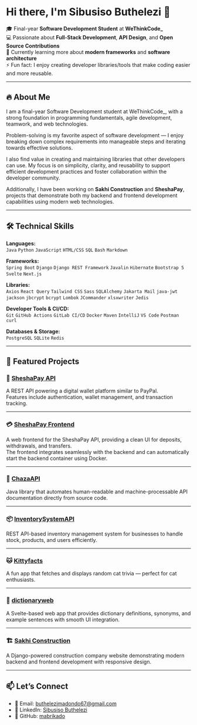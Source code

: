 # Hi there, I'm Sibusiso Buthelezi 👋  

🎓 Final-year **Software Development Student** at **WeThinkCode_**  
💻 Passionate about **Full-Stack Development**, **API Design**, and **Open Source Contributions**  
🌱 Currently learning more about **modern frameworks** and **software architecture**  
⚡ Fun fact: I enjoy creating developer libraries/tools that make coding easier and more reusable.  

---

## 🔥 About Me  
I am a final-year Software Development student at WeThinkCode_, with a strong foundation in programming fundamentals, agile development, teamwork, and web technologies.  

Problem-solving is my favorite aspect of software development — I enjoy breaking down complex requirements into manageable steps and iterating towards effective solutions.  

I also find value in creating and maintaining libraries that other developers can use. My focus is on simplicity, clarity, and reusability to support efficient development practices and foster collaboration within the developer community.  

Additionally, I have been working on **Sakhi Construction** and **SheshaPay**, projects that demonstrate both my backend and frontend development capabilities using modern web technologies.  

---

## 🛠️ Technical Skills  

**Languages:**  
`Java` `Python` `JavaScript` `HTML/CSS` `SQL` `Bash` `Markdown`  

**Frameworks:**  
`Spring Boot` `Django` `Django REST Framework` `Javalin` `Hibernate` `Bootstrap 5` `Svelte` `Next.js`  

**Libraries:**  
`Axios` `React Query` `Tailwind CSS` `Sass` `SQLAlchemy` `Jakarta Mail` `java-jwt` `jackson` `jbcrypt` `bcrypt` `Lombok` `JCommander` `xlsxwriter` `Jedis`  

**Developer Tools & CI/CD:**  
`Git` `GitHub Actions` `GitLab CI/CD` `Docker` `Maven` `IntelliJ` `VS Code` `Postman` `curl`  

**Databases & Storage:**  
`PostgreSQL` `SQLite` `Redis`  

---

## 📂 Featured Projects  

### 🏦 [SheshaPay API](https://github.com/mabrikado/sheshapayAPI)  
A REST API powering a digital wallet platform similar to PayPal.  
Features include authentication, wallet management, and transaction tracking.  

---

### 💳 [SheshaPay Frontend](https://github.com/mabrikado/sheshapay-frontend)  
A web frontend for the SheshaPay API, providing a clean UI for deposits, withdrawals, and transfers.  
The frontend integrates seamlessly with the backend and can automatically start the backend container using Docker.  

---

### 🧩 [ChazaAPI](https://github.com/mabrikado/ChazaAPI)  
Java library that automates human-readable and machine-processable API documentation directly from source code.  

---

### 📦 [InventorySystemAPI](https://github.com/mabrikado/InventorySystemAPI)  
REST API-based inventory management system for businesses to handle stock, products, and users efficiently.  

---

### 🐱 [Kittyfacts](https://github.com/mabrikado/kittyfacts)  
A fun app that fetches and displays random cat trivia — perfect for cat enthusiasts.  

---

### 📖 [dictionaryweb](https://github.com/mabrikado/dictionaryweb)  
A Svelte-based web app that provides dictionary definitions, synonyms, and example sentences with smooth UI integration.  

---

### 🏗️ [Sakhi Construction](https://github.com/mabrikado/sakhiconstruction)  
A Django-powered construction company website demonstrating modern backend and frontend development with responsive design.  

---

## 📫 Let’s Connect  

- 📧 Email: [buthelezimadondo67@gmail.com](mailto:buthelezimadondo67@gmail.com)  
- 💼 LinkedIn: [Sibusiso Buthelezi](https://www.linkedin.com/in/sibusiso-buthelezi-967903328/)  
- 🐙 GitHub: [mabrikado](https://github.com/mabrikado)  
